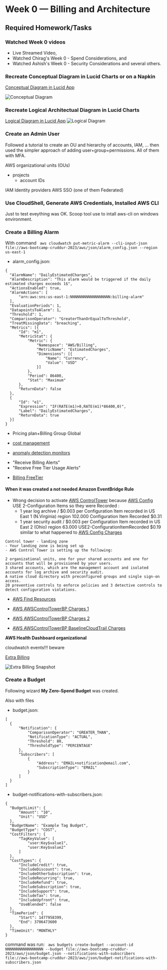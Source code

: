 # Week 0 — Billing and Architecture

## Required Homework/Tasks

### Watched Week 0 videos 
- Live Streamed Video, 
- Watched Chirag's Week 0 - Spend Considerations, and
- Watched Ashish's Week 0 - Security Considerations
and several others.

### Recreate Conceptual Diagram in Lucid Charts or on a Napkin
<a href="https://lucid.app/documents/embedded/1dd91479-c503-4542-a9ac-71267e156d73" target="_top">Conceptual Diagram in Lucid App</a>

![Conceptual Diagram](assets/week0archdiagConceptualDiagram.png)

### Recreate Logical Architectual Diagram in Lucid Charts
<a href="https://lucid.app/documents/embedded/a7e706c5-9898-45b9-b6e7-c6c14808157b" target="_top">Logical Diagram in Lucid App</a>
![Logical Diagram](assets/web0CloudArchitectureLogicalDiagram.png)

### Create an Admin User
Followed a tutorial to create an OU and hierarchy of accounts, IAM, ... then used the simpler approach of adding user+group+permissions.
All of them with MFA.

AWS organizational units (OUs)
- projects
  - account IDs

IAM Identity providers AWS SSO (one of them Federated)

### Use CloudShell, Generate AWS Credentials, Installed AWS CLI
Just to test eveything was OK.
Scoop tool use to intall aws-cli on windows environment.

### Create a Billing Alarm
With command ``` aws cloudwatch put-metric-alarm --cli-input-json file://aws-bootcamp-cruddur-2023/aws/json/alarm_config.json --region us-east-1``` 
+ alarm_config.json:
```
{
  "AlarmName": "DailyEstimatedCharges",
  "AlarmDescription": "This alarm would be triggered if the daily estimated charges exceeds 1$",
  "ActionsEnabled": true,
  "AlarmActions": [
      "arn:aws:sns:us-east-1:NNNNNNNNNNNNNNNNNN:billing-alarm"
  ],
  "EvaluationPeriods": 1,
  "DatapointsToAlarm": 1,
  "Threshold": 1,
  "ComparisonOperator": "GreaterThanOrEqualToThreshold",
  "TreatMissingData": "breaching",
  "Metrics": [{
      "Id": "m1",
      "MetricStat": {
          "Metric": {
              "Namespace": "AWS/Billing",
              "MetricName": "EstimatedCharges",
              "Dimensions": [{
                  "Name": "Currency",
                  "Value": "USD"
              }]
          },
          "Period": 86400,
          "Stat": "Maximum"
      },
      "ReturnData": false
  },
  {
      "Id": "e1",
      "Expression": "IF(RATE(m1)>0,RATE(m1)*86400,0)",
      "Label": "DailyEstimatedCharges",
      "ReturnData": true
  }]
}
```


- Pricing plan+Billing Group Global

- [cost management](https://us-east-1.console.aws.amazon.com/cost-management/home?region=us-east-1#/)
- [anomaly detection monitors](https://us-east-1.console.aws.amazon.com/cost-management/home?region=us-east-1#/anomaly-detection/monitors)

+ "Receive Billing Alerts"
+ "Receive Free Tier Usage Alerts"

- [Billing FreeTier](https://us-east-1.console.aws.amazon.com/billing/home?region=us-east-2&skipRegion=true#/freetier)

#### When it was created a not needed Amazon EventBridge Rule

- Wrong decision to activate [AWS ControlTower](https://us-east-1.console.aws.amazon.com/controltower/home/update) because [AWS Config](https://aws.amazon.com/config/pricing/) USE 2-Configuration Items so they were Recorded :
  - 1 year log archive / $0.003 per Configuration Item recorded in US East 1 (N.Virginia) region 102.000 Configuration Item Recorded $0.31
  - 1 year security audit / $0.003 per Configuration Item recorded in US East 2 (Ohio) region 63.000 USE2-ConfigurationItemRecorded $0.19
similar to what happened to [AWS Config Charges](https://serebrov.github.io/html/2019-10-08-aws-config-charges.html)
```
Control tower - landing zone
- Your landing zone is being set up
- AWS Control Tower is setting up the following:

2 organizational units, one for your shared accounts and one for accounts that will be provisioned by your users.
3 shared accounts, which are the management account and isolated accounts for log archive and security audit.
A native cloud directory with preconfigured groups and single sign-on access.
20 preventive controls to enforce policies and 3 detective controls to detect configuration violations.
```

- [AWS Find Resources](https://us-east-2.console.aws.amazon.com/resource-groups/tag-editor/find-resources?region=us-east-2#query=regions:!%28%27AWS::AllSupported%27%29,resourceTypes:!%28%27AWS::AllSupported%27%29,tagFilters:!%28%29,type:TAG_EDITOR_1_0)
- [AWS AWSControlTowerBP Charges 1](https://us-east-1.console.aws.amazon.com/cloudformation/home?region=us-east-1#/stacks/stackinfo?stackId=arn:aws:cloudformation:us-east-1:NNNNNNNNNNNNNNNNNNNNN:stack/AWSControlTowerBP-BASELINE-CONFIG-MASTER/cd4c0500-aa6a-11ed-b41d-0ec442a79d61)
- [AWS AWSControlTowerBP Charges 2](https://us-east-1.console.aws.amazon.com/cloudformation/home?region=us-east-1#/stacks/stackinfo?stackId=arn:aws:cloudformation:us-east-1:NNNNNNNNNNNNNNNNNNNNN:stack/AWSControlTowerBP-BASELINE-CLOUDTRAIL-MASTER/cd303fa0-aa6a-11ed-a0eb-12050885f037)

- [AWS AWSControlTowerBP BaselineCloudTrail Charges ](https://us-east-1.console.aws.amazon.com/cloudtrail/home?region=us-east-1#/trails/arn:aws:cloudtrail:us-east-1:NNNNNNNNNNNNNNNNNNNNN:trail/aws-controltower-BaselineCloudTrail)

**AWS Health Dashboard organizational**

cloudwatch events!!! beware

[Extra Billing](https://us-east-1.console.aws.amazon.com/billing/home?region=us-east-1#/bills?year=2023&month=2)

![Extra Billing Snapshot](assets/week0aws-billing.png)


### Create a Budget

Following wizard **My Zero-Spend Budget** was created.


Also with files
+ budget.json:

```
[
  {
      "Notification": {
          "ComparisonOperator": "GREATER_THAN",
          "NotificationType": "ACTUAL",
          "Threshold": 80,
          "ThresholdType": "PERCENTAGE"
      },
      "Subscribers": [
          {
              "Address": "EMAIL+notification@email.com",
              "SubscriptionType": "EMAIL"
          }
      ]
  }
]
```

+ budget-notifications-with-subscribers.json:
```
{
  "BudgetLimit": {
      "Amount": "10",
      "Unit": "USD"
  },
  "BudgetName": "Example Tag Budget",
  "BudgetType": "COST",
  "CostFilters": {
      "TagKeyValue": [
          "user:Key$value1",
          "user:Key$value2"
      ]
  },
  "CostTypes": {
      "IncludeCredit": true,
      "IncludeDiscount": true,
      "IncludeOtherSubscription": true,
      "IncludeRecurring": true,
      "IncludeRefund": true,
      "IncludeSubscription": true,
      "IncludeSupport": true,
      "IncludeTax": true,
      "IncludeUpfront": true,
      "UseBlended": false
  },
  "TimePeriod": {
      "Start": 1477958399,
      "End": 3706473600
  },
  "TimeUnit": "MONTHLY"
}
```

command was run: ```
aws budgets create-budget --account-id NNNNNNNNNNNNNNNNN --budget file://aws-bootcamp-cruddur-2023/aws/json/budget.json --notifications-with-subscribers  file://aws-bootcamp-cruddur-2023/aws/json/budget-notifications-with-subscribers.json```

